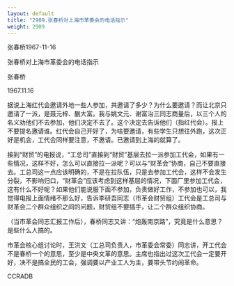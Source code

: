 ```yaml
---
layout: default
title: "2909.张春桥对上海市革委会的电话指示"
weight: 2909
---
```


张春桥1967-11-16

张春桥对上海市革委会的电话指示

张春桥

1967.11.16

据说上海红代会邀请外地一些人参加，共邀请了多少？为什么要邀请？而让北京只邀请了一派，是聂元梓、蒯大富。我与姚文元、谢富治三同志商量后，以三个人的名义劝他们不去参加，他们决定不去了。这个决定去告诉他们（指红代会）。报上不要提名邀请谁。红代会自己开好了，为啥要邀请，有些学生只想往外跑，这次正好是机会，工代会同样要注意，不邀请。已邀请到上海的就算了。

接到“财贸”的电报说，“工总司”直接到“财贸”基层去拉一派参加工代会，如果有一些情况，这样不好，怎么可以直接拉一派呢？可以与“财革会”协商，自己不要直接去。工总司这一点应该明确的，不是在拉队伍，只是去参加工代会，这样不会发生分裂，不影响归口，“财革会”应该考虑到这样基层的情况，下面厂里参加工代会，这有什么不好呢？如果他们能说服下面不参加，负责做好工作，不参加也可以，我觉得电报上面情绪不那么好，告诉李研吾同志（市革会财贸组）工代会是工总司与财革会二个群众组织之间的问题，财贸组不要插手，让二个群众组织协商。

（当市革会同志汇报工作后），春桥同志又讲：“炮轰南京路”，究竟是什么意思？是些什么人搞的。

市革会核心组讨论时，王洪文（工总司负责人，市革委会常委）同志讲，开工代会不是春桥一个的意思，至少是中央文革的意思。主席也指出过这次工代会一定要开好，决不是搞全民的工会，强调要以产业工人为主，要带头节约闹革命。

CCRADB

